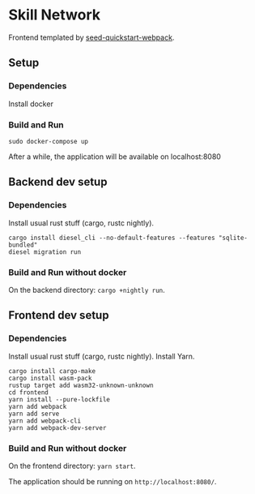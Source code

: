 # Skill Network

Frontend templated by [seed-quickstart-webpack](https://github.com/seed-rs/seed-quickstart-webpack).

## Setup

### Dependencies

Install docker

### Build and Run

```
sudo docker-compose up
```

After a while, the application will be available on localhost:8080

## Backend dev setup

### Dependencies

Install usual rust stuff (cargo, rustc nightly).

```
cargo install diesel_cli --no-default-features --features "sqlite-bundled"
diesel migration run
```

### Build and Run without docker

On the backend directory: ``cargo +nightly run``.

## Frontend dev setup

### Dependencies

Install usual rust stuff (cargo, rustc nightly).
Install Yarn.

```
cargo install cargo-make
cargo install wasm-pack
rustup target add wasm32-unknown-unknown
cd frontend
yarn install --pure-lockfile
yarn add webpack
yarn add serve
yarn add webpack-cli
yarn add webpack-dev-server
```

### Build and Run without docker

On the frontend directory: ``yarn start``.

The application should be running on ``http://localhost:8080/``.

